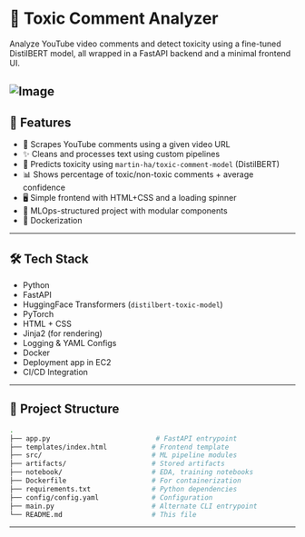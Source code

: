 # 🧠 Toxic Comment Analyzer

Analyze YouTube video comments and detect toxicity using a fine-tuned DistilBERT model, all wrapped in a FastAPI backend and a minimal frontend UI.

![Image](https://github.com/user-attachments/assets/f986cbdb-b0e3-44a3-a0f9-c17938194cfd)
---

## 🚀 Features

- 🔎 Scrapes YouTube comments using a given video URL
- ✨ Cleans and processes text using custom pipelines
- 🤖 Predicts toxicity using `martin-ha/toxic-comment-model` (DistilBERT)
- 📊 Shows percentage of toxic/non-toxic comments + average confidence
- 🖥️ Simple frontend with HTML+CSS and a loading spinner
- 📁 MLOps-structured project with modular components
- 🐳 Dockerization

---

## 🛠 Tech Stack

- Python
- FastAPI
- HuggingFace Transformers (`distilbert-toxic-model`)
- PyTorch
- HTML + CSS
- Jinja2 (for rendering)
- Logging & YAML Configs
- Docker
- Deployment app in EC2
- CI/CD Integration
---

## 📂 Project Structure

```bash
.
├── app.py                          # FastAPI entrypoint
├── templates/index.html           # Frontend template
├── src/                           # ML pipeline modules
├── artifacts/                     # Stored artifacts
├── notebook/                      # EDA, training notebooks
├── Dockerfile                     # For containerization
├── requirements.txt               # Python dependencies
├── config/config.yaml             # Configuration
├── main.py                        # Alternate CLI entrypoint
└── README.md                      # This file

```

---

